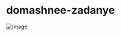 # domashnee-zadanye

![image](https://github.com/domesticraiden/domashnee-zadanye/assets/111890864/aa3fde87-8561-42de-bb67-8bb2ac54aee8)

